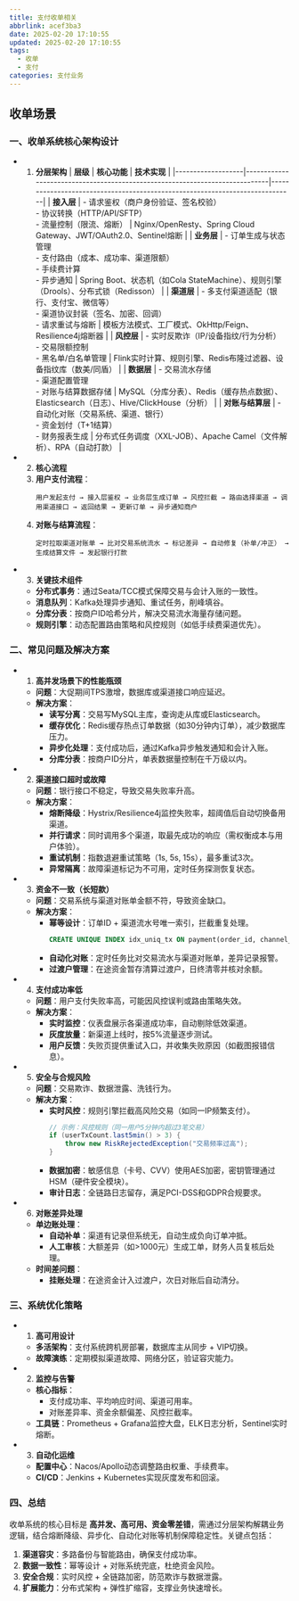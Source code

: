 ```yaml
---
title: 支付收单相关
abbrlink: acef3ba3
date: 2025-02-20 17:10:55
updated: 2025-02-20 17:10:55
tags:
  - 收单
  - 支付
categories: 支付业务
---
```


## 收单场景

<!-- more -->

### **一、收单系统核心架构设计**
- 1. **分层架构**
  | **层级**          | **核心功能**                                                                 | **技术实现**                                                                 |
  |-------------------|-----------------------------------------------------------------------------|-----------------------------------------------------------------------------|
  | **接入层**        | - 请求鉴权（商户身份验证、签名校验）<br>- 协议转换（HTTP/API/SFTP）<br>- 流量控制（限流、熔断） | Nginx/OpenResty、Spring Cloud Gateway、JWT/OAuth2.0、Sentinel熔断             |
  | **业务层**        | - 订单生成与状态管理<br>- 支付路由（成本、成功率、渠道限额）<br>- 手续费计算<br>- 异步通知       | Spring Boot、状态机（如Cola StateMachine）、规则引擎（Drools）、分布式锁（Redisson） |
  | **渠道层**        | - 多支付渠道适配（银行、支付宝、微信等）<br>- 渠道协议封装（签名、加密、回调）<br>- 请求重试与熔断   | 模板方法模式、工厂模式、OkHttp/Feign、Resilience4j熔断器                       |
  | **风控层**        | - 实时反欺诈（IP/设备指纹/行为分析）<br>- 交易限额控制<br>- 黑名单/白名单管理               | Flink实时计算、规则引擎、Redis布隆过滤器、设备指纹库（数美/同盾）                 |
  | **数据层**        | - 交易流水存储<br>- 渠道配置管理<br>- 对账与结算数据存储                              | MySQL（分库分表）、Redis（缓存热点数据）、Elasticsearch（日志）、Hive/ClickHouse（分析） |
  | **对账与结算层**  | - 自动化对账（交易系统、渠道、银行）<br>- 资金划付（T+1结算）<br>- 财务报表生成             | 分布式任务调度（XXL-JOB）、Apache Camel（文件解析）、RPA（自动打款）              |
- 2. **核心流程**
  1. **用户支付流程**：  
     ```plaintext
     用户发起支付 → 接入层鉴权 → 业务层生成订单 → 风控拦截 → 路由选择渠道 → 调用渠道接口 → 返回结果 → 更新订单 → 异步通知商户
     ```
  2. **对账与结算流程**：  
     ```plaintext
     定时拉取渠道对账单 → 比对交易系统流水 → 标记差异 → 自动修复（补单/冲正） → 生成结算文件 → 发起银行打款
     ```
- 3. **关键技术组件**
  - **分布式事务**：通过Seata/TCC模式保障交易与会计入账的一致性。  
  - **消息队列**：Kafka处理异步通知、重试任务，削峰填谷。  
  - **分库分表**：按商户ID哈希分片，解决交易流水海量存储问题。  
  - **规则引擎**：动态配置路由策略和风控规则（如低手续费渠道优先）。  

### **二、常见问题及解决方案**
- 1. **高并发场景下的性能瓶颈**
  - **问题**：大促期间TPS激增，数据库或渠道接口响应延迟。  
  - **解决方案**：  
    - **读写分离**：交易写MySQL主库，查询走从库或Elasticsearch。  
    - **缓存优化**：Redis缓存热点订单数据（如30分钟内订单），减少数据库压力。  
    - **异步化处理**：支付成功后，通过Kafka异步触发通知和会计入账。  
    - **分库分表**：按商户ID分片，单表数据量控制在千万级以内。  

- 2. **渠道接口超时或故障**
  - **问题**：银行接口不稳定，导致交易失败率升高。  
  - **解决方案**：  
    - **熔断降级**：Hystrix/Resilience4j监控失败率，超阈值后自动切换备用渠道。  
    - **并行请求**：同时调用多个渠道，取最先成功的响应（需权衡成本与用户体验）。  
    - **重试机制**：指数退避重试策略（1s, 5s, 15s），最多重试3次。  
    - **异常隔离**：故障渠道标记为不可用，定时任务探测恢复状态。  
- 3. **资金不一致（长短款）**
  - **问题**：交易系统与渠道对账单金额不符，导致资金缺口。  
  - **解决方案**：  
    - **幂等设计**：订单ID + 渠道流水号唯一索引，拦截重复处理。  
      ```sql
      CREATE UNIQUE INDEX idx_uniq_tx ON payment(order_id, channel_tx_no);
      ```
    - **自动化对账**：定时任务比对交易流水与渠道对账单，差异记录报警。  
    - **过渡户管理**：在途资金暂存清算过渡户，日终清零并核对余额。  
- 4. **支付成功率低**
  - **问题**：用户支付失败率高，可能因风控误判或路由策略失效。  
  - **解决方案**：  
    - **实时监控**：仪表盘展示各渠道成功率，自动剔除低效渠道。  
    - **灰度放量**：新渠道上线时，按5%流量逐步测试。  
    - **用户反馈**：失败页提供重试入口，并收集失败原因（如截图报错信息）。  
- 5. **安全与合规风险**
  - **问题**：交易欺诈、数据泄露、洗钱行为。  
  - **解决方案**：  
    - **实时风控**：规则引擎拦截高风险交易（如同一IP频繁支付）。  
      ```java
      // 示例：风控规则（同一用户5分钟内超过3笔交易）
      if (userTxCount.last5min() > 3) {
          throw new RiskRejectedException("交易频率过高");
      }
      ```
    - **数据加密**：敏感信息（卡号、CVV）使用AES加密，密钥管理通过HSM（硬件安全模块）。  
    - **审计日志**：全链路日志留存，满足PCI-DSS和GDPR合规要求。  
- 6. **对账差异处理**
  - **单边账处理**：  
    - **自动补单**：渠道有记录但系统无，自动生成负向订单冲抵。  
    - **人工审核**：大额差异（如>1000元）生成工单，财务人员复核后处理。  
  - **时间差问题**：  
    - **挂账处理**：在途资金计入过渡户，次日对账后自动清分。  

### **三、系统优化策略**
- 1. **高可用设计**
  - **多活架构**：支付系统跨机房部署，数据库主从同步 + VIP切换。  
  - **故障演练**：定期模拟渠道故障、网络分区，验证容灾能力。  
- 2. **监控与告警**
  - **核心指标**：  
    - 支付成功率、平均响应时间、渠道可用率。  
    - 对账差异率、资金余额偏差、风控拦截率。  
  - **工具链**：Prometheus + Grafana监控大盘，ELK日志分析，Sentinel实时熔断。  
- 3. **自动化运维**
  - **配置中心**：Nacos/Apollo动态调整路由权重、手续费率。  
  - **CI/CD**：Jenkins + Kubernetes实现灰度发布和回滚。  

### **四、总结**
收单系统的核心目标是 **高并发、高可用、资金零差错**，需通过分层架构解耦业务逻辑，结合熔断降级、异步化、自动化对账等机制保障稳定性。关键点包括：  
1. **渠道容灾**：多路备份与智能路由，确保支付成功率。  
2. **数据一致性**：幂等设计 + 对账系统兜底，杜绝资金风险。  
3. **安全合规**：实时风控 + 全链路加密，防范欺诈与数据泄露。  
4. **扩展能力**：分布式架构 + 弹性扩缩容，支撑业务快速增长。  
